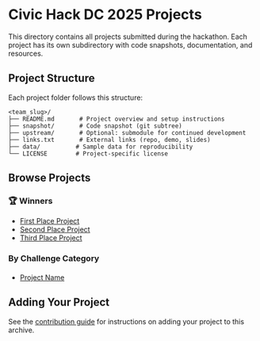 # Civic Hack DC 2025 Projects

This directory contains all projects submitted during the hackathon. Each project has its own subdirectory with code snapshots, documentation, and resources.

## Project Structure

Each project folder follows this structure:

```
<team_slug>/
├── README.md       # Project overview and setup instructions
├── snapshot/       # Code snapshot (git subtree)
├── upstream/       # Optional: submodule for continued development
├── links.txt       # External links (repo, demo, slides)
├── data/          # Sample data for reproducibility
└── LICENSE        # Project-specific license
```

## Browse Projects

### 🏆 Winners

- [First Place Project](./winning_team_1/)
- [Second Place Project](./winning_team_2/)
- [Third Place Project](./winning_team_3/)

### By Challenge Category

#### <Category>

- [Project Name](./team_slug/)

## Adding Your Project

See the [contribution guide](../README.md#contributing) for instructions on adding your project to this archive.
